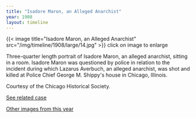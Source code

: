 ```yaml
---
title: "Isadore Maron, an Alleged Anarchist"
year: 1908
layout: timeline
---
```


{{< image title="Isadore Maron, an Alleged Anarchist" src="/img/timeline/1908/large/14.jpg" >}}
click on image to enlarge

Three-quarter length portrait of Isadore Maron, an alleged anarchist, sitting in a room. Isadore Maron was questioned by police in relation to the incident during which Lazarus Averbuch, an alleged anarchist, was shot and killed at Police Chief George M. Shippy's house in Chicago, Illinois. 

Courtesy of the Chicago Historical Society. 

[See related case](/database/55/)

[Other images from this year](/historical/timeline/1908)